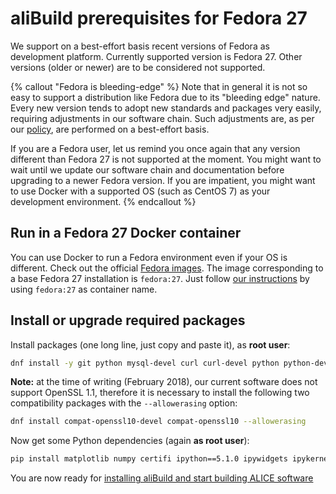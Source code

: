 aliBuild prerequisites for Fedora 27
====================================

We support on a best-effort basis recent versions of Fedora as development platform. Currently
supported version is Fedora 27. Other versions (older or newer) are to be considered not supported.

{% callout "Fedora is bleeding-edge" %}
Note that in general it is not so easy to support a distribution like Fedora due to its "bleeding
edge" nature. Every new version tends to adopt new standards and packages very easily, requiring
adjustments in our software chain. Such adjustments are, as per our
[policy](https://indico.cern.ch/event/642232/#3-wp3-common-tools-and-softwar), are performed on a
best-effort basis.

If you are a Fedora user, let us remind you once again that any version different than Fedora 27 is
not supported at the moment. You might want to wait until we update our software chain and
documentation before upgrading to a newer Fedora version. If you are impatient, you might want to
use Docker with a supported OS (such as CentOS 7) as your development environment.
{% endcallout %}


## Run in a Fedora 27 Docker container

You can use Docker to run a Fedora environment even if your OS is different. Check out the official
[Fedora images](https://hub.docker.com/_/fedora/). The image corresponding to a base Fedora 27
installation is `fedora:27`. Just follow [our instructions](README.md#running-in-docker) by using
`fedora:27` as container name.


## Install or upgrade required packages

Install packages (one long line, just copy and paste it), as **root user**:

```bash
dnf install -y git python mysql-devel curl curl-devel python python-devel python-pip bzip2 bzip2-devel autoconf automake texinfo gettext gettext-devel libtool freetype freetype-devel libpng libpng-devel sqlite sqlite-devel ncurses-devel mesa-libGLU-devel libX11-devel libXpm-devel libXext-devel libXft-devel libxml2 libxml2-devel motif motif-devel kernel-devel pciutils-devel kmod-devel bison flex perl-ExtUtils-Embed environment-modules which gcc-gfortran gcc-c++ swig rsync
```

**Note:** at the time of writing (February 2018), our current software does not support OpenSSL 1.1,
therefore it is necessary to install the following two compatibility packages with the
`--allowerasing` option:

```bash
dnf install compat-openssl10-devel compat-openssl10 --allowerasing
```

Now get some Python dependencies (again **as root user**):

```bash
pip install matplotlib numpy certifi ipython==5.1.0 ipywidgets ipykernel notebook metakernel pyyaml
```

You are now ready for [installing aliBuild and start building ALICE
software](README.md#get-or-upgrade-alibuild)

